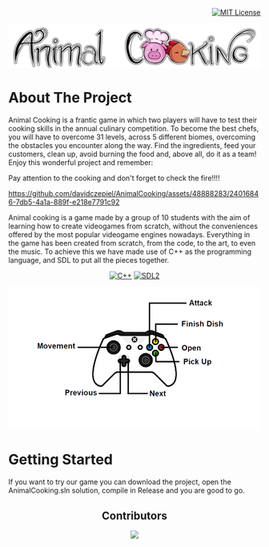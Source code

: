 <!-- LICENSE -->
<div align="right">

  [![MIT License][license-shield]][license-url]
</div>
  
  <!-- Make your project stand out with a banner -->
  <a href=""><img src="AnimalCooking\resources\images\Menu\Title.png" alt="ArminC AutoExec"></a>

<!-- What is your project about??? -->
# About The Project
Animal Cooking is a frantic game in which two players will have to test their cooking skills in the annual culinary competition. To become the best chefs, you will have to overcome 31 levels, across 5 different biomes, overcoming the obstacles you encounter along the way. Find the ingredients, feed your customers, clean up, avoid burning the food and, above all, do it as a team! Enjoy this wonderful project and remember:

Pay attention to the cooking and don't forget to check the fire!!!!

https://github.com/davidczepiel/AnimalCooking/assets/48888283/24016846-7db5-4a1a-889f-e218e7791c92



<!-- Tell the world what are the main technologies/libraries behind this project -->
<!-- ### Built With -->

Animal cooking is a game made by a group of 10 students with the aim of learning how to create videogames from scratch, without the conveniences offered by the most popular videogame engines nowadays.
Everything in the game has been created from scratch, from the code, to the art, to even the music. To achieve this we have made use of C++ as the programming language, and SDL to put all the pieces together. 


<!-- PROJECT SHIELDS -->
<!--
*** I'm using markdown "reference style" links for readability.
*** Reference links are enclosed in brackets [ ] instead of parentheses ( ).
*** See the bottom of this document for the declaration of the reference variables
*** for contributors-url, forks-url, etc. This is an optional, concise syntax you may use.
*** https://www.markdownguide.org/basic-syntax/#reference-style-links
-->
<div align="center">

[![C++][C++.com]][C++-url]
[![SDL2][SDL2.com]][SDL2-url]
<!-- [![Cmake][Cmake.com]][Cmake-url] -->
</div>

<img src="AnimalCooking\resources\ControllerControls.png" alt="ArminC AutoExec">


<!-- What are the steps to get your project up and running? -->
# Getting Started

If you want to try our game you can download the project, open the AnimalCooking.sln solution, compile in Release and you are good to go.

<!-- Let everyone know who made this project possible -->
<h2 align="center">
 Contributors 
</h3>
<p align="center"> 
  <a href="https://github.com/4anotherday/DarkMaze/graphs/contributors">
    <img src="https://contrib.rocks/image?repo=TenByTen-Studios/AnimalCooking"/>
  </a>
</p>


<!-- MARKDOWN LINKS & IMAGES -->
<!-- https://www.markdownguide.org/basic-syntax/#reference-style-links -->

[license-shield]: https://img.shields.io/github/license/othneildrew/Best-README-Template.svg?style=for-the-badge
[license-url]: https://github.com/othneildrew/Best-README-Template/blob/master/LICENSE.txt
[linkedin-shield]: https://img.shields.io/badge/-LinkedIn-black.svg?style=for-the-badge&logo=linkedin&colorB=555

[C++.com]: https://img.shields.io/badge/C%2B%2B-00599C?style=for-the-badge&logo=c%2B%2B&logoColor=white
[C++-url]: https://en.cppreference.com/w/

[SDL2.com]: https://img.shields.io/badge/SDL2-DD0031?style=for-the-badge&logo=
[SDL2-url]: https://www.libsdl.org/

[Cmake.com]: https://img.shields.io/badge/CMake-00D300?style=for-the-badge&logo=cmake&logoColor=white
[Cmake-url]: https://cmake.org/
